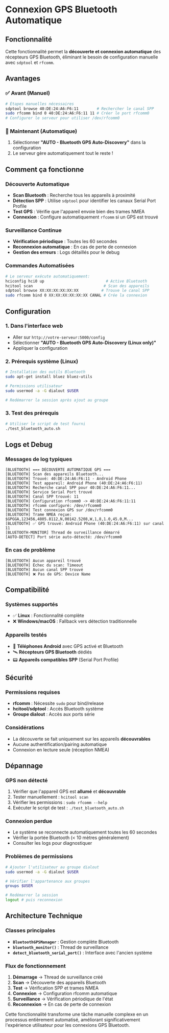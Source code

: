 # Connexion GPS Bluetooth Automatique

## Fonctionnalité

Cette fonctionnalité permet la **découverte et connexion automatique** des récepteurs GPS Bluetooth, éliminant le besoin de configuration manuelle avec `sdptool` et `rfcomm`.

## Avantages

### ✅ Avant (Manuel)
```bash
# Étapes manuelles nécessaires
sdptool browse 40:DE:24:A6:F6:11        # Rechercher le canal SPP
sudo rfcomm bind 0 40:DE:24:A6:F6:11 11 # Créer le port rfcomm0
# Configurer le serveur pour utiliser /dev/rfcomm0
```

### 🚀 Maintenant (Automatique)
1. Sélectionner **"AUTO - Bluetooth GPS Auto-Discovery"** dans la configuration
2. Le serveur gère automatiquement tout le reste !

## Comment ça fonctionne

### Découverte Automatique
- **Scan Bluetooth** : Recherche tous les appareils à proximité
- **Détection SPP** : Utilise `sdptool` pour identifier les canaux Serial Port Profile
- **Test GPS** : Vérifie que l'appareil envoie bien des trames NMEA
- **Connexion** : Configure automatiquement `rfcomm` si un GPS est trouvé

### Surveillance Continue
- **Vérification périodique** : Toutes les 60 secondes
- **Reconnexion automatique** : En cas de perte de connexion
- **Gestion des erreurs** : Logs détaillés pour le debug

### Commandes Automatisées
```bash
# Le serveur exécute automatiquement:
hciconfig hci0 up                           # Active Bluetooth
hcitool scan                               # Scan des appareils
sdptool browse XX:XX:XX:XX:XX:XX          # Trouve le canal SPP
sudo rfcomm bind 0 XX:XX:XX:XX:XX:XX CANAL # Crée la connexion
```

## Configuration

### 1. Dans l'interface web
- Aller sur `http://votre-serveur:5000/config`
- Sélectionner **"AUTO - Bluetooth GPS Auto-Discovery (Linux only)"**
- Appliquer la configuration

### 2. Prérequis système (Linux)
```bash
# Installation des outils Bluetooth
sudo apt-get install bluez bluez-utils

# Permissions utilisateur
sudo usermod -a -G dialout $USER

# Redémarrer la session après ajout au groupe
```

### 3. Test des prérequis
```bash
# Utiliser le script de test fourni
./test_bluetooth_auto.sh
```

## Logs et Debug

### Messages de log typiques
```
[BLUETOOTH] === DÉCOUVERTE AUTOMATIQUE GPS ===
[BLUETOOTH] Scan des appareils Bluetooth...
[BLUETOOTH] Trouvé: 40:DE:24:A6:F6:11 - Android Phone
[BLUETOOTH] Test appareil: Android Phone (40:DE:24:A6:F6:11)
[BLUETOOTH] Recherche canal SPP pour 40:DE:24:A6:F6:11...
[BLUETOOTH] Service Serial Port trouvé
[BLUETOOTH] Canal SPP trouvé: 11
[BLUETOOTH] Configuration rfcomm0 -> 40:DE:24:A6:F6:11:11
[BLUETOOTH] rfcomm configuré: /dev/rfcomm0
[BLUETOOTH] Test connexion GPS sur /dev/rfcomm0
[BLUETOOTH] Trame NMEA reçue: $GPGGA,123456,4805.8112,N,00142.5208,W,1,8,1.0,45.0,M...
[BLUETOOTH] ✅ GPS trouvé: Android Phone (40:DE:24:A6:F6:11) sur canal 11
[BLUETOOTH-MONITOR] Thread de surveillance démarré
[AUTO-DETECT] Port série auto-détecté: /dev/rfcomm0
```

### En cas de problème
```
[BLUETOOTH] Aucun appareil trouvé
[BLUETOOTH] Échec du scan: Timeout
[BLUETOOTH] Aucun canal SPP trouvé
[BLUETOOTH] ❌ Pas de GPS: Device Name
```

## Compatibilité

### Systèmes supportés
- ✅ **Linux** : Fonctionnalité complète
- ❌ **Windows/macOS** : Fallback vers détection traditionnelle

### Appareils testés
- 📱 **Téléphones Android** avec GPS activé et Bluetooth
- 🛰️ **Récepteurs GPS Bluetooth** dédiés
- 📟 **Appareils compatibles SPP** (Serial Port Profile)

## Sécurité

### Permissions requises
- **rfcomm** : Nécessite `sudo` pour bind/release
- **hcitool/sdptool** : Accès Bluetooth système
- **Groupe dialout** : Accès aux ports série

### Considérations
- La découverte se fait uniquement sur les appareils **découvrables**
- Aucune authentification/pairing automatique
- Connexion en lecture seule (réception NMEA)

## Dépannage

### GPS non détecté
1. Vérifier que l'appareil GPS est **allumé** et **découvrable**
2. Tester manuellement : `hcitool scan`
3. Vérifier les permissions : `sudo rfcomm --help`
4. Exécuter le script de test : `./test_bluetooth_auto.sh`

### Connexion perdue
- Le système se reconnecte automatiquement toutes les 60 secondes
- Vérifier la portée Bluetooth (< 10 mètres généralement)
- Consulter les logs pour diagnostiquer

### Problèmes de permissions
```bash
# Ajouter l'utilisateur au groupe dialout
sudo usermod -a -G dialout $USER

# Vérifier l'appartenance aux groupes
groups $USER

# Redémarrer la session
logout # puis reconnexion
```

## Architecture Technique

### Classes principales
- **`BluetoothGPSManager`** : Gestion complète Bluetooth
- **`bluetooth_monitor()`** : Thread de surveillance
- **`detect_bluetooth_serial_port()`** : Interface avec l'ancien système

### Flux de fonctionnement
1. **Démarrage** → Thread de surveillance créé
2. **Scan** → Découverte des appareils Bluetooth
3. **Test** → Vérification SPP et trames NMEA
4. **Connexion** → Configuration rfcomm automatique
5. **Surveillance** → Vérification périodique de l'état
6. **Reconnexion** → En cas de perte de connexion

Cette fonctionnalité transforme une tâche manuelle complexe en un processus entièrement automatisé, améliorant significativement l'expérience utilisateur pour les connexions GPS Bluetooth.
